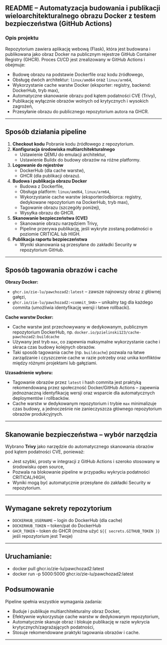 ## README – Automatyzacja budowania i publikacji wieloarchitekturalnego obrazu Docker z testem bezpieczeństwa (GitHub Actions)

### Opis projektu

Repozytorium zawiera aplikację webową (Flask), która jest budowana i publikowana jako obraz Docker na publicznym rejestrze GitHub Container Registry (GHCR). Proces CI/CD jest zrealizowany w GitHub Actions i obejmuje:

- Budowę obrazu na podstawie Dockerfile oraz kodu źródłowego,
- Obsługę dwóch architektur: `linux/amd64` oraz `linux/arm64`,
- Wykorzystanie cache warstw Docker (eksporter: registry, backend: DockerHub, tryb max),
- Automatyczne skanowanie obrazu pod kątem podatności CVE (Trivy),
- Publikację wyłącznie obrazów wolnych od krytycznych i wysokich zagrożeń,
- Przesyłanie obrazu do publicznego repozytorium autora na GHCR.

---

## Sposób działania pipeline

1. **Checkout kodu**
Pobranie kodu źródłowego z repozytorium.
2. **Konfiguracja środowiska multiarchitekturalnego**
    - Ustawienie QEMU do emulacji architektur,
    - Ustawienie Buildx do budowy obrazów na różne platformy.
3. **Logowanie do rejestrów**
    - DockerHub (dla cache warstw),
    - GHCR (dla publikacji obrazu).
4. **Budowa i publikacja obrazu Docker**
    - Budowa z Dockerfile,
    - Obsługa platform: `linux/amd64`, `linux/arm64`,
    - Wykorzystanie cache warstw (eksporter/odbiorca: registry, dedykowane repozytorium na DockerHub, tryb max),
    - Tagowanie obrazu (szczegóły poniżej),
    - Wysyłka obrazu do GHCR.
5. **Skanowanie bezpieczeństwa (CVE)**
    - Skanowanie obrazu narzędziem Trivy,
    - Pipeline przerywa publikację, jeśli wykryte zostaną podatności o poziomie CRITICAL lub HIGH.
6. **Publikacja raportu bezpieczeństwa**
    - Wyniki skanowania są przesyłane do zakładki Security w repozytorium GitHub.

---

## Sposób tagowania obrazów i cache

**Obrazy Docker:**

- `ghcr.io/zie-lu/pawchozad2:latest` – zawsze najnowszy obraz z głównej gałęzi,
- `ghcr.io/zie-lu/pawchozad2:<commit_SHA>` – unikalny tag dla każdego commita (umożliwia identyfikację wersji i łatwe rollbacki).

**Cache warstw Docker:**

- Cache warstw jest przechowywany w dedykowanym, publicznym repozytorium DockerHub, np.
`docker.io/pzielinski123/cache-pawchozad2:buildcache`
- Używany jest tryb `max`, co zapewnia maksymalne wykorzystanie cache i skraca czas budowy kolejnych obrazów.
- Taki sposób tagowania cache (np. `buildcache`) pozwala na łatwe zarządzanie i czyszczenie cache w razie potrzeby oraz unika konfliktów między różnymi projektami lub gałęziami.

**Uzasadnienie wyboru:**

- Tagowanie obrazów przez `latest` i hash commita jest praktyką rekomendowaną przez społeczność Docker/GitHub Actions – zapewnia jednoznaczną identyfikację wersji oraz wsparcie dla automatycznych deploymentów i rollbacków.
- Cache warstw w dedykowanym repozytorium i trybie `max` minimalizuje czas budowy, a jednocześnie nie zanieczyszcza głównego repozytorium obrazów produkcyjnych.

---

## Skanowanie bezpieczeństwa – wybór narzędzia

Wybrano **Trivy** jako narzędzie do automatycznego skanowania obrazów pod kątem podatności CVE, ponieważ:

- Jest szybki, prosty w integracji z GitHub Actions i szeroko stosowany w środowisku open source,
- Pozwala na blokowanie pipeline w przypadku wykrycia podatności CRITICAL/HIGH,
- Wyniki mogą być automatycznie przesyłane do zakładki Security w repozytorium.

---

## Wymagane sekrety repozytorium

- `DOCKERHUB_USERNAME` – login do DockerHub (dla cache)
- `DOCKERHUB_TOKEN` – token/pat do DockerHub
- `GHCR_TOKEN` – token do GHCR (można użyć `${{ secrets.GITHUB_TOKEN }}` jeśli repozytorium jest Twoje)

---

## Uruchamianie:
- docker pull ghcr.io/zie-lu/pawchozad2:latest
- docker run -p 5000:5000 ghcr.io/zie-lu/pawchozad2:latest

## Podsumowanie

Pipeline spełnia wszystkie wymagania zadania:

- Buduje i publikuje multiarchitekturalny obraz Docker,
- Efektywnie wykorzystuje cache warstw w dedykowanym repozytorium,
- Automatycznie skanuje obraz i blokuje publikację w razie wykrycia krytycznych/zagrażających podatności,
- Stosuje rekomendowane praktyki tagowania obrazów i cache.

---

